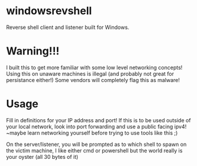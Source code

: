 # windowsrevshell
Reverse shell client and listener built for Windows.
# Warning!!!
I built this to get more familiar with some low level networking concepts! Using this on unaware machines is illegal (and probably not great for persistance either!)
Some vendors will completely flag this as malware!
# Usage
Fill in definitions for your IP address and port!
If this is to be used outside of your local network, look into port forwarding and use a public facing ipv4! ~maybe learn networking yourself before trying to use tools like this ;)

On the server/listener, you will be prompted as to which shell to spawn on the victim machine, I like either cmd or powershell but the world really is your oyster (all 30 bytes of it)
